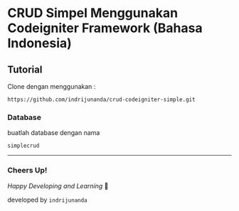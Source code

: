 # CRUD Simpel Menggunakan Codeigniter Framework (Bahasa Indonesia)

## Tutorial 

Clone dengan menggunakan :

```
https://github.com/indrijunanda/crud-codeigniter-simple.git
```

### Database 

buatlah database dengan nama

```
simplecrud
```

-------------------

### Cheers Up!

*Happy Developing and Learning* 💪



developed by `indrijunanda`